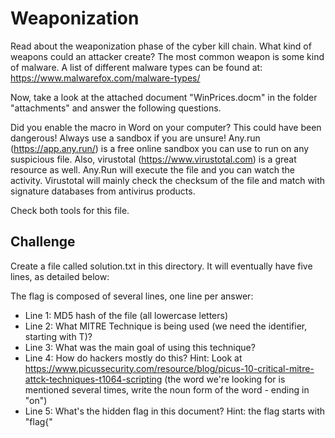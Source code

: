 # Weaponization
Read about the weaponization phase of the cyber kill chain. What kind of weapons could an attacker create? The most common weapon is some kind of malware. A list of different malware types can be found at: https://www.malwarefox.com/malware-types/

Now, take a look at the attached document "WinPrices.docm" in the folder "attachments" and answer the following questions.

Did you enable the macro in Word on your computer? This could have been dangerous! Always use a sandbox if you are unsure! Any.run (https://app.any.run/) is a free online sandbox you can use to run on any suspicious file. Also, virustotal (https://www.virustotal.com) is a great resource as well. Any.Run will execute the file and you can watch the activity. Virustotal will mainly check the checksum of the file and match with signature databases from antivirus products.

Check both tools for this file.

## Challenge

Create a file called solution.txt in this directory. It will eventually have five lines, as detailed below:

The flag is composed of several lines, one line per answer:
- Line 1: MD5 hash of the file (all lowercase letters)
- Line 2: What MITRE Technique is being used (we need the identifier, starting with T)? 
- Line 3: What was the main goal of using this technique?
- Line 4: How do hackers mostly do this? Hint: Look at https://www.picussecurity.com/resource/blog/picus-10-critical-mitre-attck-techniques-t1064-scripting (the word we're looking for is mentioned several times, write the noun form of the word - ending in "on")
- Line 5: What's the hidden flag in this document? Hint: the flag starts with "flag{"